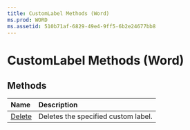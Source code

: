 ```yaml
---
title: CustomLabel Methods (Word)
ms.prod: WORD
ms.assetid: 510b71af-6829-49e4-9ff5-6b2e24677bb8
---
```



# CustomLabel Methods (Word)

## Methods



|**Name**|**Description**|
|:-----|:-----|
|[Delete](customlabel-delete-method-word.md)|Deletes the specified custom label.|

